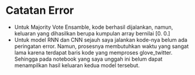 # Catatan Error
* Untuk Majority Vote Ensamble, kode berhasil dijalankan, namun, keluaran yang dihasilkan berupa kumpulan array bernilai  [0. 0.]
* Untuk model RNN dan CNN sejauh saya jalankan kode-nya belum ada peringatan error. Namun, prosesnya membutuhkan waktu yang sangat lama karena terdapat baris kode yang memproses glove_twitter. Sehingga pada notebook yang saya unggah ini belum dapat menampilkan hasil keluaran kedua model tersebut.
